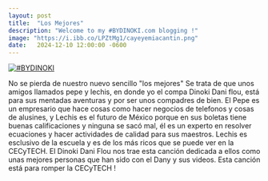 ```yaml
---
layout: post
title:  "Los Mejores"
description: "Welcome to my #BYDINOKI.com blogging !"
image: "https://i.ibb.co/LPZtMg1/cayeyemiacantin.png"
date:   2024-12-10 12:00:00 -0600
---
```


[<img alt="#BYDINOKI" title="" src="https://i.ibb.co/LPZtMg1/cayeyemiacantin.png">](https://i.ibb.co/LPZtMg1/cayeyemiacantin.png)

No se pierda de nuestro nuevo sencillo "los mejores"
Se trata de que unos amigos llamados pepe y lechis, en donde yo el compa Dinoki Dani flou, está para sus mentadas aventuras y por ser unos compadres de bien. El Pepe es un empresario que hace cosas como hacer negocios de telefonos y cosas de alusines, y Lechis es el futuro de México porque en sus boletas tiene buenas calificaciones y ninguna se sacó mal, él es un experto en resolver ecuaciones y hacer actividades de calidad para sus maestros. Lechis es esclusivo de la escuela y es de los más ricos que se puede ver en la CECyTECH. El Dinoki Dani Flou nos trae esta canción dedicada a ellos como unas mejores personas que han sido con el Dany y sus videos. Esta canción está para romper la CECyTECH !